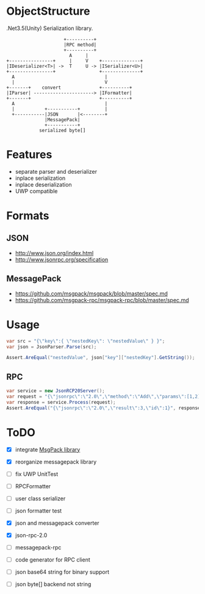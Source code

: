 # ObjectStructure
.Net3.5(Unity) Serialization library.

```
                     +----------+
                     |RPC method|
                     +----------+
                       A     |
+----------------+     |     V    +--------------+
|IDeserializer<T>| ->  T     U -> |ISerializer<U>|
+----------------+                +--------------+
  A                                 |
  |                                 V
+-------+    convert              +----------+
|IParser| ----------------------> |IFormatter|
+-------+                         +----------+
  A                                 |
  |           +-----------+         |
  +-----------|JSON       |<--------+
              |MessagePack|
              +-----------+
            serialized byte[]
```

# Features
* separate parser and deserializer
* inplace serialization
* inplace deserialization
* UWP compatible

# Formats

## JSON
* http://www.json.org/index.html
* http://www.jsonrpc.org/specification

## MessagePack
* https://github.com/msgpack/msgpack/blob/master/spec.md
* https://github.com/msgpack-rpc/msgpack-rpc/blob/master/spec.md

# Usage

```cs
var src = "{\"key\":{ \"nestedKey\": \"nestedValue\" } }";
var json = JsonParser.Parse(src);

Assert.AreEqual("nestedValue", json["key"]["nestedKey"].GetString());
```

## RPC

```cs
var service = new JsonRCP20Server();
var request = "{\"jsonrpc\":\"2.0\",\"method\":\"Add\",\"params\":[1,2],\"id\":1}";
var response = service.Process(request);
Assert.AreEqual("{\"jsonrpc\":\"2.0\",\"result\":3,\"id\":1}", response);
```

# ToDO
* [x] integrate [MsgPack library](https://github.com/ousttrue/NMessagePack)
* [x] reorganize messagepack library
* [ ] fix UWP UnitTest
* [ ] RPCFormatter
* [ ] user class serializer
* [ ] json formatter test
* [x] json and messagepack converter
* [x] json-rpc-2.0
* [ ] messagepack-rpc
* [ ] code generator for RPC client
* [ ] json base64 string for binary support
* [ ] json byte[] backend not string

